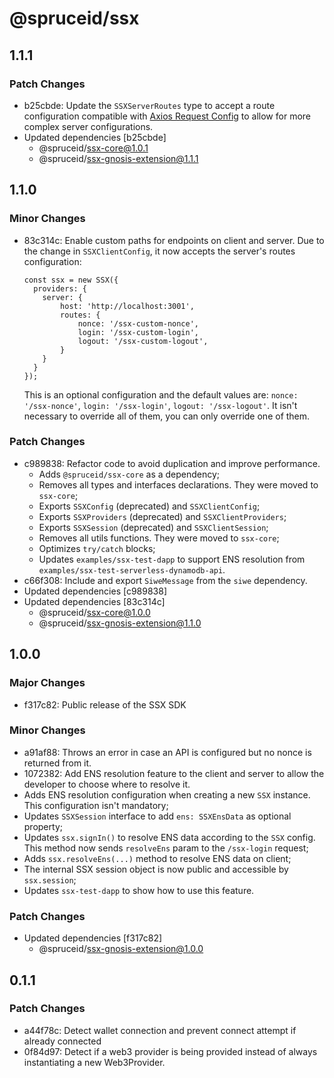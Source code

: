 # @spruceid/ssx

## 1.1.1

### Patch Changes

- b25cbde: Update the `SSXServerRoutes` type to accept a route configuration compatible with [Axios Request Config](SSXServerRoutes) to allow for more complex server configurations.
- Updated dependencies [b25cbde]
  - @spruceid/ssx-core@1.0.1
  - @spruceid/ssx-gnosis-extension@1.1.1

## 1.1.0

### Minor Changes

- 83c314c: Enable custom paths for endpoints on client and server.
  Due to the change in `SSXClientConfig`, it now accepts the server's routes configuration:

  ```
  const ssx = new SSX({
    providers: {
      server: {
          host: 'http://localhost:3001',
          routes: {
              nonce: '/ssx-custom-nonce',
              login: '/ssx-custom-login',
              logout: '/ssx-custom-logout',
          }
      }
    }
  });
  ```

  This is an optional configuration and the default values are: `nonce: '/ssx-nonce'`, `login: '/ssx-login'`, `logout: '/ssx-logout'`. It isn't necessary to override all of them, you can only override one of them.

### Patch Changes

- c989838: Refactor code to avoid duplication and improve performance.
  - Adds `@spruceid/ssx-core` as a dependency;
  - Removes all types and interfaces declarations. They were moved to `ssx-core`;
  - Exports `SSXConfig` (deprecated) and `SSXClientConfig`;
  - Exports `SSXProviders` (deprecated) and `SSXClientProviders`;
  - Exports `SSXSession` (deprecated) and `SSXClientSession`;
  - Removes all utils functions. They were moved to `ssx-core`;
  - Optimizes `try/catch` blocks;
  - Updates `examples/ssx-test-dapp` to support ENS resolution from `examples/ssx-test-serverless-dynamodb-api`.
- c66f308: Include and export `SiweMessage` from the `siwe` dependency.
- Updated dependencies [c989838]
- Updated dependencies [83c314c]
  - @spruceid/ssx-core@1.0.0
  - @spruceid/ssx-gnosis-extension@1.1.0

## 1.0.0

### Major Changes

- f317c82: Public release of the SSX SDK

### Minor Changes

- a91af88: Throws an error in case an API is configured but no nonce is returned from it.
- 1072382: Add ENS resolution feature to the client and server to allow the developer to choose where to resolve it.
- Adds ENS resolution configuration when creating a new `SSX` instance. This configuration isn't mandatory;
- Updates `SSXSession` interface to add `ens: SSXEnsData` as optional property;
- Updates `ssx.signIn()` to resolve ENS data according to the `SSX` config. This method now sends `resolveEns` param to the `/ssx-login` request;
- Adds `ssx.resolveEns(...)` method to resolve ENS data on client;
- The internal SSX session object is now public and accessible by `ssx.session`;
- Updates `ssx-test-dapp` to show how to use this feature.

### Patch Changes

- Updated dependencies [f317c82]
  - @spruceid/ssx-gnosis-extension@1.0.0

## 0.1.1

### Patch Changes

- a44f78c: Detect wallet connection and prevent connect attempt if already connected
- 0f84d97: Detect if a web3 provider is being provided instead of always instantiating a new Web3Provider.

